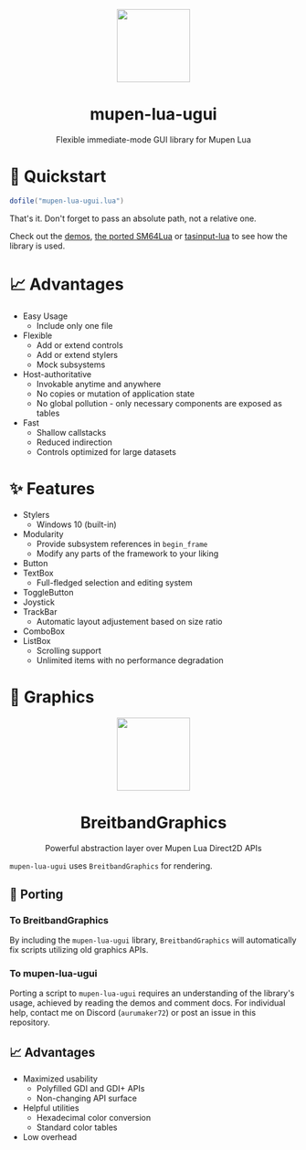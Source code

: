 <p align="center">
  <img width="128" align="center" src="https://github.com/Aurumaker72/mupen-lua-ugui/assets/48759429/cfc1beec-ba7e-4000-a845-a479ed80e780">
</p>


<h1 align="center">
  mupen-lua-ugui
</h1>
<p align="center">
  Flexible immediate-mode GUI library for Mupen Lua
</p>

# 🚀 Quickstart

```lua
dofile("mupen-lua-ugui.lua")
```

That's it. Don't forget to pass an absolute path, not a relative one.

Check out the [demos](https://github.com/Aurumaker72/mupen-lua-ugui/blob/main/demos.md), [the ported SM64Lua](https://github.com/Mupen64-Rewrite/SM64Lua) or [tasinput-lua](https://github.com/Aurumaker72/tasinput-lua) to see how the library is used.

# 📈 Advantages

- Easy Usage
  - Include only one file
- Flexible
  - Add or extend controls
  - Add or extend stylers
  - Mock subsystems
- Host-authoritative
  - Invokable anytime and anywhere
  - No copies or mutation of application state
  - No global pollution - only necessary components are exposed as tables
- Fast
  - Shallow callstacks
  - Reduced indirection
  - Controls optimized for large datasets

# ✨ Features

- Stylers
  - Windows 10 (built-in)
- Modularity
  - Provide subsystem references in `begin_frame`
  - Modify any parts of the framework to your liking
- Button
- TextBox
  - Full-fledged selection and editing system
- ToggleButton
- Joystick
- TrackBar
  - Automatic layout adjustement based on size ratio 
- ComboBox
- ListBox
  - Scrolling support
  - Unlimited items with no performance degradation

# 🎨 Graphics

<p align="center">
    <img width="128" align="center" src="https://user-images.githubusercontent.com/48759429/211370337-f5ce87e7-75de-4339-8ebd-401585a5f9f3.png">
</p>
<h1 align="center">
  BreitbandGraphics
</h1>
<p align="center">
  Powerful abstraction layer over Mupen Lua Direct2D APIs
</p>

`mupen-lua-ugui` uses `BreitbandGraphics` for rendering.

## 🧩 Porting

### To BreitbandGraphics

By including the `mupen-lua-ugui` library, `BreitbandGraphics` will automatically fix scripts utilizing old graphics APIs.

### To mupen-lua-ugui

Porting a script to `mupen-lua-ugui` requires an understanding of the library's usage, achieved by reading the demos and comment docs.
For individual help, contact me on Discord (`aurumaker72`) or post an issue in this repository.

## 📈 Advantages

- Maximized usability
  - Polyfilled GDI and GDI+ APIs
  - Non-changing API surface
- Helpful utilities
  - Hexadecimal color conversion
  - Standard color tables 
- Low overhead
